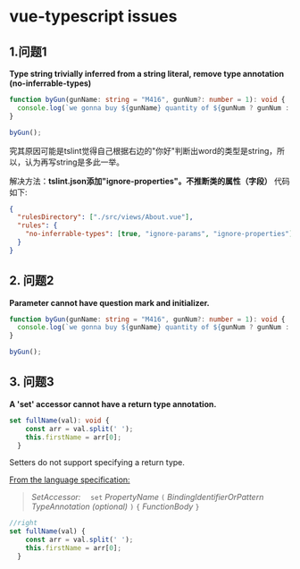 # vue-typescript issues

## 1.问题1

**Type string trivially inferred from a string literal, remove type annotation (no-inferrable-types)**

```ts
function byGun(gunName: string = "M416", gunNum?: number = 1): void {
  console.log(`we gonna buy ${gunName} quantity of ${gunNum ? gunNum : 1} `);
}

byGun();
```

究其原因可能是tslint觉得自己根据右边的"你好"判断出word的类型是string，所以，认为再写string是多此一举。

解决方法：**tslint.json添加"ignore-properties"。不推断类的属性（字段）**  代码如下:

```json
{
  "rulesDirectory": ["./src/views/About.vue"],
  "rules": {
    "no-inferrable-types": [true, "ignore-params", "ignore-properties"]
  }
}
```

## 2. 问题2
**Parameter cannot have question mark and initializer.**

```ts
function byGun(gunName: string = "M416", gunNum?: number = 1): void {
  console.log(`we gonna buy ${gunName} quantity of ${gunNum ? gunNum : 1} `);
}

byGun();
```

## 3.  问题3

**A 'set' accessor cannot have a return type annotation.**

```ts
set fullName(val): void {
    const arr = val.split(' ');
    this.firstName = arr[0];
  }
```

Setters do not support specifying a return type.

[From the language specification:](https://github.com/microsoft/TypeScript/blob/master/doc/spec-ARCHIVED.md#a2-expressions)

> *SetAccessor:*
>  `set` *PropertyName* `(` *BindingIdentifierOrPattern TypeAnnotation (optional)* `)` `{` *FunctionBody* `}`

```ts
//right
set fullName(val) {
    const arr = val.split(' ');
    this.firstName = arr[0];
  }
```

